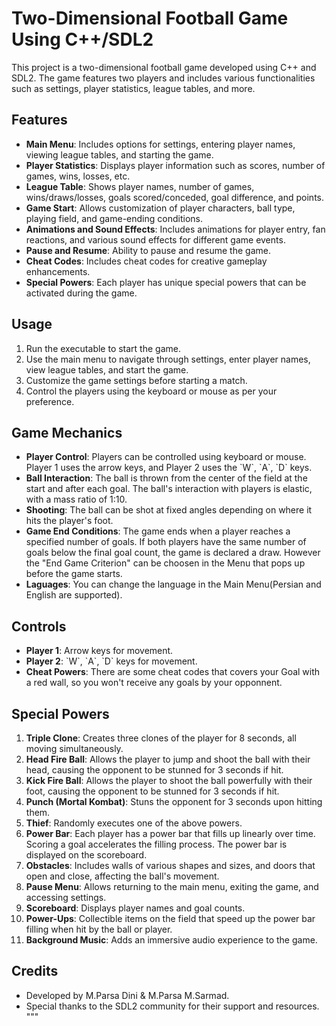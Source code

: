 
# Two-Dimensional Football Game Using C++/SDL2

This project is a two-dimensional football game developed using C++ and SDL2. The game features two players and includes various functionalities such as settings, player statistics, league tables, and more.

## Features
- **Main Menu**: Includes options for settings, entering player names, viewing league tables, and starting the game.
- **Player Statistics**: Displays player information such as scores, number of games, wins, losses, etc.
- **League Table**: Shows player names, number of games, wins/draws/losses, goals scored/conceded, goal difference, and points.
- **Game Start**: Allows customization of player characters, ball type, playing field, and game-ending conditions.
- **Animations and Sound Effects**: Includes animations for player entry, fan reactions, and various sound effects for different game events.
- **Pause and Resume**: Ability to pause and resume the game.
- **Cheat Codes**: Includes cheat codes for creative gameplay enhancements.
- **Special Powers**: Each player has unique special powers that can be activated during the game.

## Usage
1. Run the executable to start the game.
2. Use the main menu to navigate through settings, enter player names, view league tables, and start the game.
3. Customize the game settings before starting a match.
4. Control the players using the keyboard or mouse as per your preference.

## Game Mechanics
- **Player Control**: Players can be controlled using keyboard or mouse. Player 1 uses the arrow keys, and Player 2 uses the \`W\`, \`A\`, \`D\` keys.
- **Ball Interaction**: The ball is thrown from the center of the field at the start and after each goal. The ball's interaction with players is elastic, with a mass ratio of 1:10.
- **Shooting**: The ball can be shot at fixed angles depending on where it hits the player's foot.
- **Game End Conditions**: The game ends when a player reaches a specified number of goals. If both players have the same number of goals below the final goal count, the game is declared a draw.
  However the "End Game Criterion" can be choosen in the Menu that pops up before the game starts.
- **Laguages**: You can change the language in the Main Menu(Persian and English are supported).

## Controls
- **Player 1**: Arrow keys for movement.
- **Player 2**: \`W\`, \`A\`, \`D\` keys for movement.
- **Cheat Powers**: There are some cheat codes that covers your Goal with a red wall, so you won't receive any goals by your opponnent.

## Special Powers
1. **Triple Clone**: Creates three clones of the player for 8 seconds, all moving simultaneously.
2. **Head Fire Ball**: Allows the player to jump and shoot the ball with their head, causing the opponent to be stunned for 3 seconds if hit.
3. **Kick Fire Ball**: Allows the player to shoot the ball powerfully with their foot, causing the opponent to be stunned for 3 seconds if hit.
4. **Punch (Mortal Kombat)**: Stuns the opponent for 3 seconds upon hitting them.
5. **Thief**: Randomly executes one of the above powers.
6. **Power Bar**: Each player has a power bar that fills up linearly over time. Scoring a goal accelerates the filling process. The power bar is displayed on the scoreboard.
7. **Obstacles**: Includes walls of various shapes and sizes, and doors that open and close, affecting the ball's movement.
8. **Pause Menu**: Allows returning to the main menu, exiting the game, and accessing settings.
9. **Scoreboard**: Displays player names and goal counts.
10. **Power-Ups**: Collectible items on the field that speed up the power bar filling when hit by the ball or player.
11. **Background Music**: Adds an immersive audio experience to the game.

## Credits
- Developed by M.Parsa Dini & M.Parsa M.Sarmad.
- Special thanks to the SDL2 community for their support and resources.
"""

